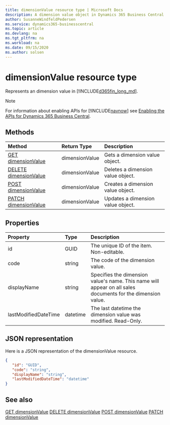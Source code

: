 ```yaml
---
title: dimensionValue resource type | Microsoft Docs
description: A dimension value object in Dynamics 365 Business Central.
author: SusanneWindfeldPedersen
ms.service: dynamics365-businesscentral
ms.topic: article
ms.devlang: na
ms.tgt_pltfrm: na
ms.workload: na
ms.date: 09/15/2020
ms.author: solsen
---
```


# dimensionValue resource type
Represents an dimension value in [!INCLUDE[d365fin_long_md](../../includes/d365fin_long_md.md)].

> [!NOTE]  
> For information about enabling APIs for [!INCLUDE[navnow](../../includes/navnow_md.md)] see [Enabling the APIs for Dynamics 365 Business Central](../enabling-apis-for-dynamics-nav.md).

## Methods

| Method              | Return Type|Description               |
|:--------------------|:-----------|:-------------------------|
|[GET dimensionValue](../api/dynamics_dimensionValue_Get.md)|dimensionValue|Gets a dimension value object.|
|[DELETE dimensionValue](../api/dynamics_dimensionValue_Delete.md)|dimensionValue|Deletes a dimension value object.|
|[POST dimensionValue](../api/dynamics_dimensionValue_Create.md)|dimensionValue|Creates a dimension value object.|
|[PATCH dimensionValue](../api/dynamics_dimensionValue_Update.md)|dimensionValue|Updates a dimension value object.|






## Properties

| Property           | Type   |Description     |
|:-------------------|:-------|:---------------|
|id|GUID|The unique ID of the item. Non-editable.|
|code|string|The code of the dimension value.|
|displayName|string|Specifies the dimension value's name. This name will appear on all sales documents for the dimension value.|
|lastModifiedDateTime|datetime|The last datetime the dimension value was modified. Read-Only.|


## JSON representation

Here is a JSON representation of the dimensionValue resource.


```json
{
   "id": "GUID",
   "code": "string",
   "displayName": "string",
   "lastModifiedDateTime": "datetime"
}
```
## See also

[GET dimensionValue](../api/dynamics_dimensionValue_Get.md)
[DELETE dimensionValue](../api/dynamics_dimensionValue_Delete.md)
[POST dimensionValue](../api/dynamics_dimensionValue_Create.md)
[PATCH dimensionValue](../api/dynamics_dimensionValue_Update.md)

